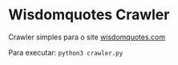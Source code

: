 # Wisdomquotes Crawler
Crawler simples para o site [wisdomquotes.com](wisdomquotes.com)

Para executar: ``python3 crawler.py``